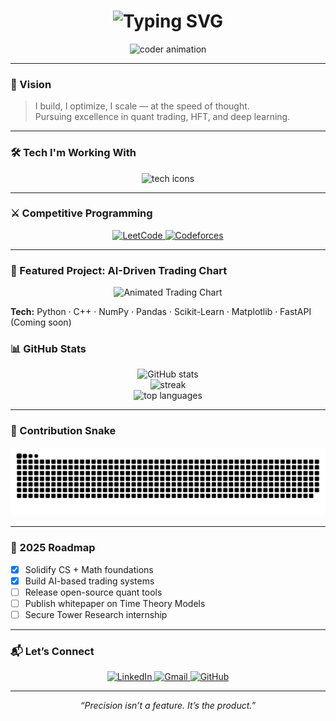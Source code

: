 <h1 align="center">
  <img src="https://readme-typing-svg.demolab.com?font=Fira+Code&size=28&duration=1500&pause=150&color=00FEC0&center=true&vCenter=true&width=600&lines=Hi,+I'm+Ujjwal+Deep;Quant+%7C+AI+Engineer+%7C+Trader;Speed+%2B+Math+%2B+Code+%3D+Precision" alt="Typing SVG"/>
</h1>

<p align="center">
  <!-- Large coder animation (Tenor, generally reliable) -->
  <img src="https://media.tenor.com/qJ5evVs-_uUAAAAC/coding.gif" width="600" alt="coder animation"/>
</p>

---

### 🧭 Vision

> I build, I optimize, I scale — at the speed of thought.  
> Pursuing excellence in quant trading, HFT, and deep learning.

---

### 🛠️ Tech I'm Working With

<p align="center">
  <img src="https://skillicons.dev/icons?i=cpp,python,mongodb,redis,git,github,bash,vscode&theme=dark" alt="tech icons"/>
</p>

---

### ⚔️ Competitive Programming

<p align="center">
  <a href="https://leetcode.com/ujjwaldeep_7777" title="LeetCode">
    <img src="https://img.shields.io/badge/LeetCode-FFA116?style=for-the-badge&logo=leetcode&logoColor=white" alt="LeetCode"/>
  </a>
  <a href="https://codeforces.com/profile/ujjwaldeep_77" title="Codeforces">
    <img src="https://img.shields.io/badge/Codeforces-1F8ACB?style=for-the-badge&logo=codeforces&logoColor=white" alt="Codeforces"/>
  </a>
</p>

---



### 🧪 Featured Project: AI-Driven Trading Chart

<p align="center">
  <img src="https://raw.githubusercontent.com/ujjwal77771/quant-trading-project/main/assets/realistic_trading_chart.gif" width="700" alt="Animated Trading Chart"/>
</p>

**Tech:** Python · C++ · NumPy · Pandas · Scikit-Learn · Matplotlib · FastAPI (Coming soon)


### 📊 GitHub Stats

<p align="center">
  <img src="https://github-readme-stats.vercel.app/api?username=ujjwal77771&show_icons=true&theme=merko&hide_border=true&count_private=true" alt="GitHub stats"/>
  <br />
  <img src="https://github-readme-streak-stats.herokuapp.com/?user=ujjwal77771&theme=merko&hide_border=true" alt="streak"/>
  <br />
  <img src="https://github-readme-stats.vercel.app/api/top-langs/?username=ujjwal77771&layout=compact&theme=merko&hide_border=true" alt="top languages"/>
</p>

---

### 🐍 Contribution Snake

<p align="center">
  <img src="https://raw.githubusercontent.com/platane/snk/output/github-contribution-grid-snake-dark.svg" alt="contribution snake"/>
</p>

---

### 🎯 2025 Roadmap

- [x] Solidify CS + Math foundations  
- [x] Build AI-based trading systems  
- [ ] Release open-source quant tools  
- [ ] Publish whitepaper on Time Theory Models  
- [ ] Secure Tower Research internship  

---

### 📬 Let’s Connect

<p align="center">
  <a href="https://www.linkedin.com/in/ujjwal-deep-b8914024b" title="LinkedIn">
    <img src="https://img.shields.io/badge/LinkedIn-0077B5?style=for-the-badge&logo=linkedin&logoColor=white" alt="LinkedIn"/>
  </a>
  <a href="mailto:mail2ujjwaldeephzb@gmail.com" title="Email">
    <img src="https://img.shields.io/badge/Gmail-D14836?style=for-the-badge&logo=gmail&logoColor=white" alt="Gmail"/>
  </a>
  <a href="https://github.com/ujjwal77771" title="GitHub">
    <img src="https://img.shields.io/badge/GitHub-100000?style=for-the-badge&logo=github&logoColor=white" alt="GitHub"/>
  </a>
</p>

---

<p align="center"><i>“Precision isn’t a feature. It’s the product.”</i></p>



